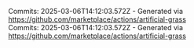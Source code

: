 Commits: 2025-03-06T14:12:03.572Z - Generated via https://github.com/marketplace/actions/artificial-grass
<br>
Commits: 2025-03-06T14:12:03.572Z - Generated via https://github.com/marketplace/actions/artificial-grass
<br>
